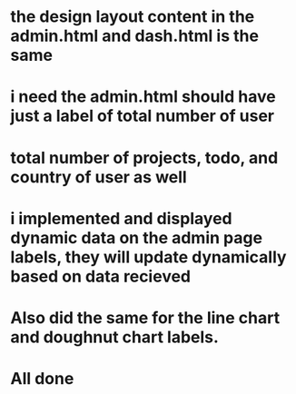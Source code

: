 # the design layout content in the admin.html and dash.html is the same
# i need the admin.html should have just a label of total number of user
# total number of projects, todo, and country of user as well 

# i implemented and displayed dynamic data on the admin page labels, they will update dynamically based on data recieved
# Also did the same for the line chart and doughnut chart labels.
# All done